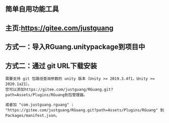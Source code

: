 ## 简单自用功能工具

## 主页:https://gitee.com/justguang


## 方式一：导入RGuang.unitypackage到项目中

## 方式二：通过 git URL下载安装
	需要支持 git 包路径查询参数的 unity 版本（Unity >= 2019.3.4f1，Unity >= 2020.1a21）。
	您可以添加https://gitee.com/justguang/RGuang.git?path=Assets/Plugins/RGuang到包管理器。
	
	或者加 "com.justguang.rguang" : "https://gitee.com/justguang/RGuang.git?path=Assets/Plugins/RGuang" 到Packages/manifest.json。
	
	
	

